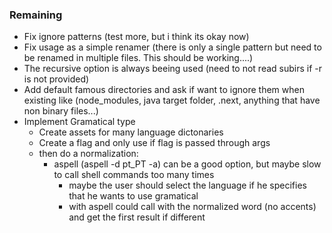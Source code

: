 ### Remaining

- Fix ignore patterns (test more, but i think its okay now)
- Fix usage as a simple renamer (there is only a single pattern but need to be renamed in multiple files. This should be working....)
- The recursive option is always beeing used (need to not read subirs if -r is not provided)
- Add default famous directories and ask if want to ignore them when existing like (node_modules, java target folder, .next, anything that have non binary files...)
- Implement Gramatical type
  - Create assets for many language dictonaries
  - Create a flag and only use if flag is passed through args
  - then do a normalization:
    - aspell (aspell -d pt_PT -a) can be a good option, but maybe slow to call shell commands too many times
      - maybe the user should select the language if he specifies that he wants to use gramatical
      - with aspell could call with the normalized word (no accents) and get the first result if different

